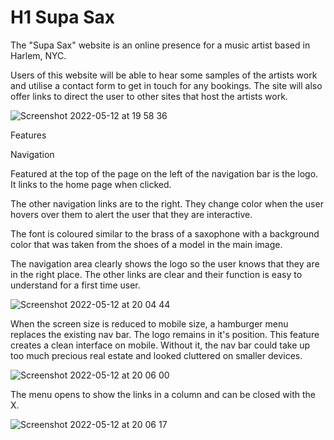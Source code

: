 # H1 Supa Sax

The "Supa Sax" website is an online presence for a music artist based in Harlem, NYC.

Users of this website will be able to hear some samples of the artists work and utilise a contact form to get in touch for any bookings. The site will also offer links to direct the user to other sites that host the artists work.

![Screenshot 2022-05-12 at 19 58 36](https://user-images.githubusercontent.com/98256205/168149131-4aced680-395f-458e-88a5-33d0ad595c06.png)

Features

Navigation 

Featured at the top of the page on the left of the navigation bar is the logo. It links to the home page when clicked.

The other navigation links are to the right. They change color when the user hovers over them to alert the user that they are interactive.

The font is coloured similar to the brass of a saxophone with a background color that was taken from the shoes of a model in the main image. 

The navigation area clearly shows the logo so the user knows that they are in the right place. The other links are clear and their function is easy to understand for a first time user.



![Screenshot 2022-05-12 at 20 04 44](https://user-images.githubusercontent.com/98256205/168149757-109d577e-9ccf-406d-b97d-2ee1adca43b7.png)

When the screen size is reduced to mobile size, a hamburger menu replaces the existing nav bar. The logo remains in it's position. This feature creates a clean interface on mobile. Without it, the nav bar could take up too much precious real estate and looked cluttered on smaller devices.

![Screenshot 2022-05-12 at 20 06 00](https://user-images.githubusercontent.com/98256205/168149951-2adb87c6-cc3e-4d36-8a33-d661e30b0379.png)

The menu opens to show the links in a column and can be closed with the X.

![Screenshot 2022-05-12 at 20 06 17](https://user-images.githubusercontent.com/98256205/168149959-72d8bf0e-36df-44e0-b575-414b5d079d6f.png)

